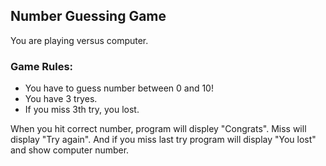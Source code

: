 ## Number Guessing Game

You are playing versus computer.

### Game Rules:
- You have to guess number between 0 and 10!
- You have 3 tryes.
- If you miss 3th try, you lost.

When you hit correct number, program will displey "Congrats".
Miss will display "Try again".
And if you miss last try program will display "You lost" and show computer number.
